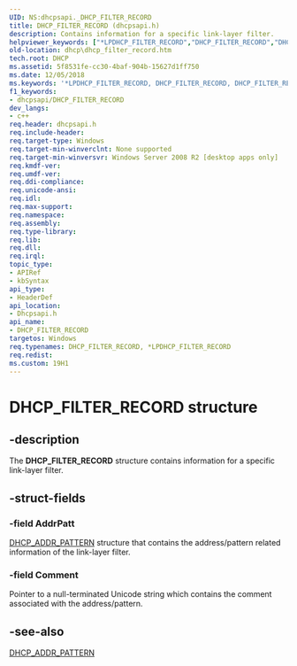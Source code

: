 ```yaml
---
UID: NS:dhcpsapi._DHCP_FILTER_RECORD
title: DHCP_FILTER_RECORD (dhcpsapi.h)
description: Contains information for a specific link-layer filter.
helpviewer_keywords: ["*LPDHCP_FILTER_RECORD","DHCP_FILTER_RECORD","DHCP_FILTER_RECORD structure [DHCP]","PDHCP_FILTER_RECORD","PDHCP_FILTER_RECORD structure pointer [DHCP]","dhcp.dhcp_filter_record","dhcpsapi/DHCP_FILTER_RECORD","dhcpsapi/PDHCP_FILTER_RECORD"]
old-location: dhcp\dhcp_filter_record.htm
tech.root: DHCP
ms.assetid: 5f8531fe-cc30-4baf-904b-15627d1ff750
ms.date: 12/05/2018
ms.keywords: '*LPDHCP_FILTER_RECORD, DHCP_FILTER_RECORD, DHCP_FILTER_RECORD structure [DHCP], PDHCP_FILTER_RECORD, PDHCP_FILTER_RECORD structure pointer [DHCP], dhcp.dhcp_filter_record, dhcpsapi/DHCP_FILTER_RECORD, dhcpsapi/PDHCP_FILTER_RECORD'
f1_keywords:
- dhcpsapi/DHCP_FILTER_RECORD
dev_langs:
- c++
req.header: dhcpsapi.h
req.include-header: 
req.target-type: Windows
req.target-min-winverclnt: None supported
req.target-min-winversvr: Windows Server 2008 R2 [desktop apps only]
req.kmdf-ver: 
req.umdf-ver: 
req.ddi-compliance: 
req.unicode-ansi: 
req.idl: 
req.max-support: 
req.namespace: 
req.assembly: 
req.type-library: 
req.lib: 
req.dll: 
req.irql: 
topic_type:
- APIRef
- kbSyntax
api_type:
- HeaderDef
api_location:
- Dhcpsapi.h
api_name:
- DHCP_FILTER_RECORD
targetos: Windows
req.typenames: DHCP_FILTER_RECORD, *LPDHCP_FILTER_RECORD
req.redist: 
ms.custom: 19H1
---
```


# DHCP_FILTER_RECORD structure


## -description


The <b>DHCP_FILTER_RECORD</b> structure contains information for a specific link-layer filter.


## -struct-fields




### -field AddrPatt


<a href="https://docs.microsoft.com/windows/desktop/api/dhcpsapi/ns-dhcpsapi-dhcp_addr_pattern">DHCP_ADDR_PATTERN</a> structure that contains the address/pattern related information of the link-layer filter.


### -field Comment

Pointer to a null-terminated Unicode string which contains the comment associated with the address/pattern.


## -see-also




<a href="https://docs.microsoft.com/windows/desktop/api/dhcpsapi/ns-dhcpsapi-dhcp_addr_pattern">DHCP_ADDR_PATTERN</a>
 

 

